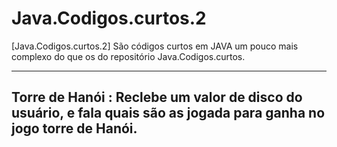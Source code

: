 # Java.Codigos.curtos.2
[Java.Codigos.curtos.2] São códigos curtos em JAVA um pouco mais complexo do que os do repositório Java.Codigos.curtos.   

-------------------------------------
Torre de Hanói : Reclebe um valor de disco do usuário, e fala quais são as jogada para ganha no jogo torre de Hanói.
-------------------------------------
